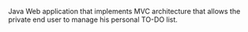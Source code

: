 Java Web application that implements MVC architecture that allows the private end user to manage his personal TO-DO list.
